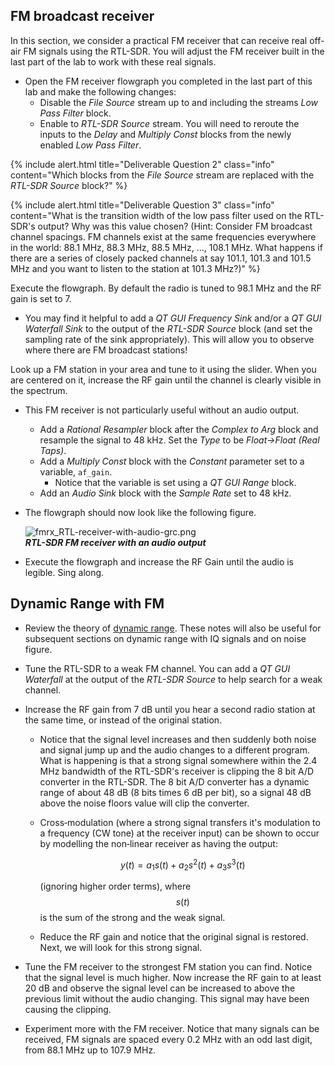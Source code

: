 
## FM broadcast receiver

In this section, we consider a practical FM receiver that can receive real off-air FM signals using the RTL-SDR. You will adjust the FM receiver built in the last part of the lab to work with these real signals.

- Open the FM receiver flowgraph you completed in the last part of this lab and make the following changes:
  - Disable the *File Source* stream up to and including the streams *Low Pass Filter* block.
  - Enable to *RTL-SDR Source* stream. You will need to reroute the inputs to the *Delay* and *Multiply Const* blocks from the newly enabled *Low Pass Filter*.

{% include alert.html title="Deliverable Question 2" class="info" content="Which blocks from the *File Source* stream are replaced with the *RTL-SDR Source* block?" %}

{% include alert.html title="Deliverable Question 3" class="info" content="What is the transition width of the low pass filter used on the RTL-SDR's output? Why was this value chosen? (Hint: Consider FM broadcast channel spacings. FM channels exist at the same frequencies everywhere in the world: 88.1 MHz, 88.3 MHz, 88.5 MHz, ..., 108.1 MHz. What happens if there are a series of closely packed channels at say 101.1, 101.3 and 101.5 MHz and you want to listen to the station at 101.3 MHz?)" %}

Execute the flowgraph. By default the radio is tuned to 98.1 MHz and the RF gain is set to 7.

- You may find it helpful to add a *QT GUI Frequency Sink* and/or a *QT GUI Waterfall Sink* to the output of the *RTL-SDR Source* block (and set the sampling rate of the sink appropriately). This will allow you to observe where there are FM broadcast stations!

Look up a FM station in your area and tune to it using the slider. When you are centered on it, increase the RF gain until the channel is clearly visible in the spectrum.

- This FM receiver is not particularly useful without an audio output.
  - Add a *Rational Resampler* block after the *Complex to Arg* block and resample the signal to 48 kHz. Set the *Type* to be *Float->Float (Real Taps)*.
  - Add a *Multiply Const* block with the *Constant* parameter set to a variable, `af_gain`.
    - Notice that the variable is set using a *QT GUI Range* block.
  - Add an *Audio Sink* block with the *Sample Rate* set to 48 kHz.

- The flowgraph should now look like the following figure.

  ![fmrx_RTL-receiver-with-audio-grc.png]({{site.baseurl}}/_ece350/lab3/figures/fmrx_RTL-receiver-with-audio-grc.png)<br>
  __*RTL-SDR FM receiver with an audio output*__

- Execute the flowgraph and increase the RF Gain until the audio is legible. Sing along.

## Dynamic Range with FM

- Review the theory of [dynamic range]({{site.baseurl}}/_ece350/lab3/data/DynamicRange.pdf). These notes will also be useful for subsequent sections on dynamic range with IQ signals and on noise figure.

- Tune the RTL-SDR to a weak FM channel. You can add a *QT GUI Waterfall* at the output of the *RTL-SDR Source* to help search for a weak channel.

- Increase the RF gain from 7 dB until you hear a second radio station at the same time, or instead of the original station.

  - Notice that the signal level increases and then suddenly both noise and signal jump up and the audio changes to a different program. What is happening is that a strong signal somewhere within the 2.4 MHz bandwidth of the RTL-SDR's receiver is clipping the 8 bit A/D converter in the RTL-SDR. The 8 bit A/D converter has a dynamic range of about 48 dB (8 bits times 6 dB per bit), so a signal 48 dB above the noise floors value will clip the converter.

  - Cross‐modulation (where a strong signal transfers it's modulation to a frequency (CW tone) at the receiver input) can be shown to occur by modelling the non‐linear receiver as having the output:

    $$ y(t) = a_1 s(t) + a_2 s^2 (t) + a_3 s^3 (t) $$

    (ignoring higher order terms), where $$ s(t) $$ is the sum of the strong and the weak signal.

  - Reduce the RF gain and notice that the original signal is restored. Next, we will look for this strong signal.

- Tune the FM receiver to the strongest FM station you can find. Notice that the signal level is much higher. Now increase the RF gain to at least 20 dB and observe the signal level can be increased to above the previous limit without the audio changing. This signal may have been causing the clipping.

- Experiment more with the FM receiver. Notice that many signals can be received, FM signals are spaced every 0.2 MHz with an odd last digit, from 88.1 MHz up to 107.9 MHz.
